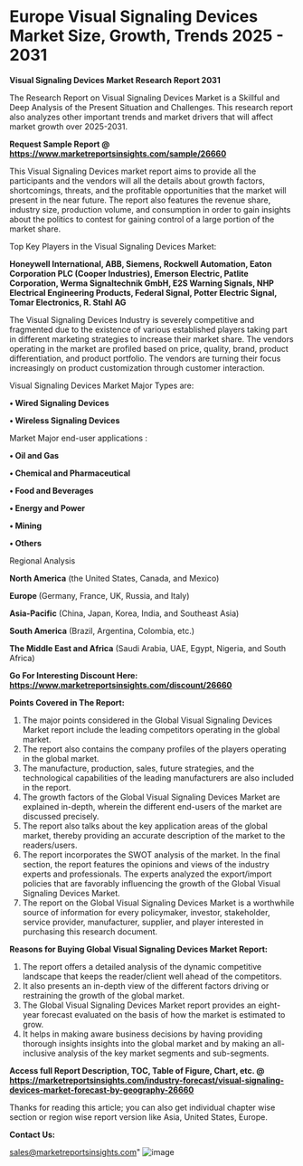  # Europe Visual Signaling Devices Market Size, Growth, Trends 2025 - 2031

<strong>Visual Signaling Devices Market Research Report 2031</strong>

The Research Report on Visual Signaling Devices Market is a Skillful and Deep Analysis of the Present Situation and Challenges. This research report also analyzes other important trends and market drivers that will affect market growth over 2025-2031.

<strong>Request Sample Report @ <a href=https://www.marketreportsinsights.com/sample/26660>https://www.marketreportsinsights.com/sample/26660</a></strong>

This Visual Signaling Devices market report aims to provide all the participants and the vendors will all the details about growth factors, shortcomings, threats, and the profitable opportunities that the market will present in the near future. The report also features the revenue share, industry size, production volume, and consumption in order to gain insights about the politics to contest for gaining control of a large portion of the market share.

Top Key Players in the Visual Signaling Devices Market:

<strong>Honeywell International, ABB, Siemens, Rockwell Automation, Eaton Corporation PLC (Cooper Industries), Emerson Electric, Patlite Corporation, Werma Signaltechnik GmbH, E2S Warning Signals, NHP Electrical Engineering Products, Federal Signal, Potter Electric Signal, Tomar Electronics, R. Stahl AG</strong>

The Visual Signaling Devices Industry is severely competitive and fragmented due to the existence of various established players taking part in different marketing strategies to increase their market share. The vendors operating in the market are profiled based on price, quality, brand, product differentiation, and product portfolio. The vendors are turning their focus increasingly on product customization through customer interaction.

Visual Signaling Devices Market Major Types are:

<strong>• Wired Signaling Devices

• Wireless Signaling Devices</strong>

Market Major end-user applications :

<strong>• Oil and Gas

• Chemical and Pharmaceutical

• Food and Beverages

• Energy and Power

• Mining

• Others</strong>

Regional Analysis

</u><strong><b>North America</b></strong> (the United States, Canada, and Mexico)

<strong><b>Europe </b></strong>(Germany, France, UK, Russia, and Italy)

<strong><b>Asia-Pacific</b></strong> (China, Japan, Korea, India, and Southeast Asia)

<strong><b>South America</b></strong> (Brazil, Argentina, Colombia, etc.)

<strong><b>The Middle East and Africa</b></strong> (Saudi Arabia, UAE, Egypt, Nigeria, and South Africa)

<strong>Go For Interesting Discount Here: <a href=https://www.marketreportsinsights.com/discount/26660>https://www.marketreportsinsights.com/discount/26660</a></strong>

<strong>Points Covered in The Report:</strong>
<ol>
  <li>The major points considered in the Global Visual Signaling Devices Market report include the leading competitors operating in the global market.</li>
  <li>The report also contains the company profiles of the players operating in the global market.</li>
  <li>The manufacture, production, sales, future strategies, and the technological capabilities of the leading manufacturers are also included in the report.</li>
  <li>The growth factors of the Global Visual Signaling Devices Market are explained in-depth, wherein the different end-users of the market are discussed precisely.</li>
  <li>The report also talks about the key application areas of the global market, thereby providing an accurate description of the market to the readers/users.</li>
  <li>The report incorporates the SWOT analysis of the market. In the final section, the report features the opinions and views of the industry experts and professionals. The experts analyzed the export/import policies that are favorably influencing the growth of the Global Visual Signaling Devices Market.</li>
  <li>The report on the Global Visual Signaling Devices Market is a worthwhile source of information for every policymaker, investor, stakeholder, service provider, manufacturer, supplier, and player interested in purchasing this research document.</li>
</ol>
<strong>Reasons for Buying Global Visual Signaling Devices Market Report:</strong>

<ol>
  <li>The report offers a detailed analysis of the dynamic competitive landscape that keeps the reader/client well ahead of the competitors.</li>
  <li>It also presents an in-depth view of the different factors driving or restraining the growth of the global market.</li>
  <li>The Global Visual Signaling Devices Market report provides an eight-year forecast evaluated on the basis of how the market is estimated to grow.</li>
  <li>It helps in making aware business decisions by having providing thorough insights insights into the global market and by making an all-inclusive analysis of the key market segments and sub-segments.</li>
</ol>
<strong>Access full Report Description, TOC, Table of Figure, Chart, etc. @ <a href=https://marketreportsinsights.com/industry-forecast/visual-signaling-devices-market-forecast-by-geography-26660>https://marketreportsinsights.com/industry-forecast/visual-signaling-devices-market-forecast-by-geography-26660</a></strong>


Thanks for reading this article; you can also get individual chapter wise section or region wise report version like Asia, United States, Europe.

<strong>Contact Us:</strong>

sales@marketreportsinsights.com"
![image](https://github.com/user-attachments/assets/16450727-7878-4358-b0e2-6fcdc9361216)
